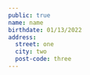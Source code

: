 ```yaml
---
public: true
name: name
birthdate: 01/13/2022
address:
  street: one
  city: two
  post-code: three
---
```

